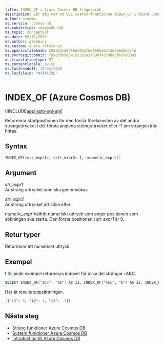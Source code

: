 ```yaml
---
title: INDEX_OF i Azure Cosmos DB frågespråk
description: Lär dig mer om SQL system-funktionen INDEX_OF i Azure Cosmos DB.
author: ginamr
ms.service: cosmos-db
ms.subservice: cosmosdb-sql
ms.topic: conceptual
ms.date: 09/13/2019
ms.author: girobins
ms.custom: query-reference
ms.openlocfilehash: 228e23cd94f6d903af63e59ba0333d78bd5eacfd
ms.sourcegitcommit: fa90cd55e341c8201e3789df4cd8bd6fe7c809a3
ms.translationtype: MT
ms.contentlocale: sv-SE
ms.lasthandoff: 11/04/2020
ms.locfileid: "93341730"
---
```

# <a name="index_of-azure-cosmos-db"></a>INDEX_OF (Azure Cosmos DB)
[!INCLUDE[appliesto-sql-api](includes/appliesto-sql-api.md)]

 Returnerar startpositionen för den första förekomsten av det andra stränguttrycket i det första angivna stränguttrycket eller -1 om strängen inte hittas.  
  
## <a name="syntax"></a>Syntax
  
```sql
INDEX_OF(<str_expr1>, <str_expr2> [, <numeric_expr>])  
```  
  
## <a name="arguments"></a>Argument
  
*str_expr1*  
   Är sträng uttrycket som ska genomsökas.  
  
*str_expr2*  
   Är sträng uttrycket att söka efter.  

*numeric_expr* Valfritt numeriskt uttryck som anger positionen som sökningen ska starta. Den första positionen i *str_expr1* är 0. 
  
## <a name="return-types"></a>Retur typer
  
  Returnerar ett numeriskt uttryck.  
  
## <a name="examples"></a>Exempel
  
  I följande exempel returneras indexet för olika del strängar i ABC.  
  
```sql
SELECT INDEX_OF("abc", "ab") AS i1, INDEX_OF("abc", "b") AS i2, INDEX_OF("abc", "c") AS i3 
```  
  
 Här är resultatuppsättningen.  
  
```json
[{"i1": 0, "i2": 1, "i3": -1}]  
```  

## <a name="next-steps"></a>Nästa steg

- [Sträng funktioner Azure Cosmos DB](sql-query-string-functions.md)
- [System funktioner Azure Cosmos DB](sql-query-system-functions.md)
- [Introduktion till Azure Cosmos DB](introduction.md)
